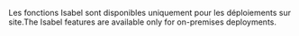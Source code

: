 <span data-ttu-id="f2203-101">Les fonctions Isabel sont disponibles uniquement pour les déploiements sur site.</span><span class="sxs-lookup"><span data-stu-id="f2203-101">The Isabel features are available only for on-premises deployments.</span></span>